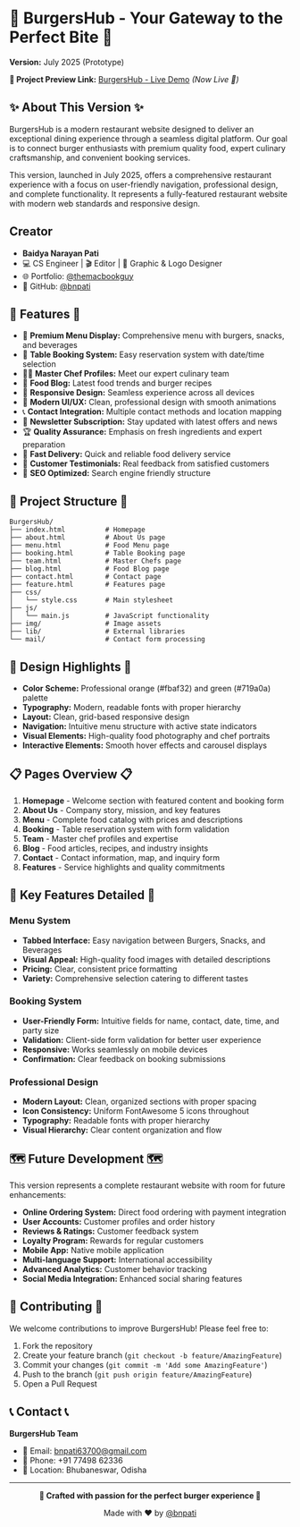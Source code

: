 # 🍔 BurgersHub - Your Gateway to the Perfect Bite 🍔

**Version:** July 2025 (Prototype)

**🔗 Project Preview Link:** 
[BurgersHub - Live Demo](https://resonant-meerkat-f424e4.netlify.app) *(Now Live 🎉)*

## ✨ About This Version ✨

BurgersHub is a modern restaurant website designed to deliver an exceptional dining experience through a seamless digital platform. Our goal is to connect burger enthusiasts with premium quality food, expert culinary craftsmanship, and convenient booking services.

This version, launched in July 2025, offers a comprehensive restaurant experience with a focus on user-friendly navigation, professional design, and complete functionality. It represents a fully-featured restaurant website with modern web standards and responsive design.

## Creator

- **Baidya Narayan Pati**
- 💻 CS Engineer | 🎬 Editor | 🎨 Graphic & Logo Designer
- 🌐 Portfolio: [@themacbookguy](https://bento.me/themacbookguy)
- 🔗 GitHub: [@bnpati](https://github.com/bnpati)

## 🚀 Features 🚀

- 🍔 **Premium Menu Display:** Comprehensive menu with burgers, snacks, and beverages
- 📅 **Table Booking System:** Easy reservation system with date/time selection
- 👨‍🍳 **Master Chef Profiles:** Meet our expert culinary team
- 📝 **Food Blog:** Latest food trends and burger recipes
- 📱 **Responsive Design:** Seamless experience across all devices
- 🎨 **Modern UI/UX:** Clean, professional design with smooth animations
- 📞 **Contact Integration:** Multiple contact methods and location mapping
- 🔔 **Newsletter Subscription:** Stay updated with latest offers and news
- 🏆 **Quality Assurance:** Emphasis on fresh ingredients and expert preparation
- 🚚 **Fast Delivery:** Quick and reliable food delivery service
- 💬 **Customer Testimonials:** Real feedback from satisfied customers
- 🎯 **SEO Optimized:** Search engine friendly structure

## 📁 Project Structure 📁

```
BurgersHub/
├── index.html          # Homepage
├── about.html          # About Us page
├── menu.html           # Food Menu page
├── booking.html        # Table Booking page
├── team.html           # Master Chefs page
├── blog.html           # Food Blog page
├── contact.html        # Contact page
├── feature.html        # Features page
├── css/
│   └── style.css       # Main stylesheet
├── js/
│   └── main.js         # JavaScript functionality
├── img/                # Image assets
├── lib/                # External libraries
└── mail/               # Contact form processing
```

## 🎨 Design Highlights 🎨

- **Color Scheme:** Professional orange (#fbaf32) and green (#719a0a) palette
- **Typography:** Modern, readable fonts with proper hierarchy
- **Layout:** Clean, grid-based responsive design
- **Navigation:** Intuitive menu structure with active state indicators
- **Visual Elements:** High-quality food photography and chef portraits
- **Interactive Elements:** Smooth hover effects and carousel displays

## 📋 Pages Overview 📋

1. **Homepage** - Welcome section with featured content and booking form
2. **About Us** - Company story, mission, and key features
3. **Menu** - Complete food catalog with prices and descriptions
4. **Booking** - Table reservation system with form validation
5. **Team** - Master chef profiles and expertise
6. **Blog** - Food articles, recipes, and industry insights
7. **Contact** - Contact information, map, and inquiry form
8. **Features** - Service highlights and quality commitments

## 🌟 Key Features Detailed 🌟

### Menu System
- **Tabbed Interface:** Easy navigation between Burgers, Snacks, and Beverages
- **Visual Appeal:** High-quality food images with detailed descriptions
- **Pricing:** Clear, consistent price formatting
- **Variety:** Comprehensive selection catering to different tastes

### Booking System
- **User-Friendly Form:** Intuitive fields for name, contact, date, time, and party size
- **Validation:** Client-side form validation for better user experience
- **Responsive:** Works seamlessly on mobile devices
- **Confirmation:** Clear feedback on booking submissions

### Professional Design
- **Modern Layout:** Clean, organized sections with proper spacing
- **Icon Consistency:** Uniform FontAwesome 5 icons throughout
- **Typography:** Readable fonts with proper hierarchy
- **Visual Hierarchy:** Clear content organization and flow

## 🗺️ Future Development 🗺️

This version represents a complete restaurant website with room for future enhancements:

- **Online Ordering System:** Direct food ordering with payment integration
- **User Accounts:** Customer profiles and order history
- **Reviews & Ratings:** Customer feedback system
- **Loyalty Program:** Rewards for regular customers
- **Mobile App:** Native mobile application
- **Multi-language Support:** International accessibility
- **Advanced Analytics:** Customer behavior tracking
- **Social Media Integration:** Enhanced social sharing features

## 🤝 Contributing 🤝

We welcome contributions to improve BurgersHub! Please feel free to:

1. Fork the repository
2. Create your feature branch (`git checkout -b feature/AmazingFeature`)
3. Commit your changes (`git commit -m 'Add some AmazingFeature'`)
4. Push to the branch (`git push origin feature/AmazingFeature`)
5. Open a Pull Request

## 📞 Contact 📞

**BurgersHub Team**
- 📧 Email: bnpati63700@gmail.com
- 📱 Phone: +91 77498 62336
- 📍 Location: Bhubaneswar, Odisha

---

<p align="center">
  <strong>🍔 Crafted with passion for the perfect burger experience 🍔</strong>
</p>

<p align="center">
  Made with ❤️ by <a href="https://github.com/bnpati">@bnpati</a>
</p>
